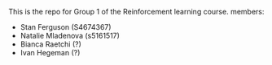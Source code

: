 This is the repo for Group 1 of the Reinforcement learning course. 
members:
- Stan Ferguson (S4674367)
- Natalie	Mladenova (s5161517)
- Bianca	Raetchi (?)
- Ivan	Hegeman (?)
